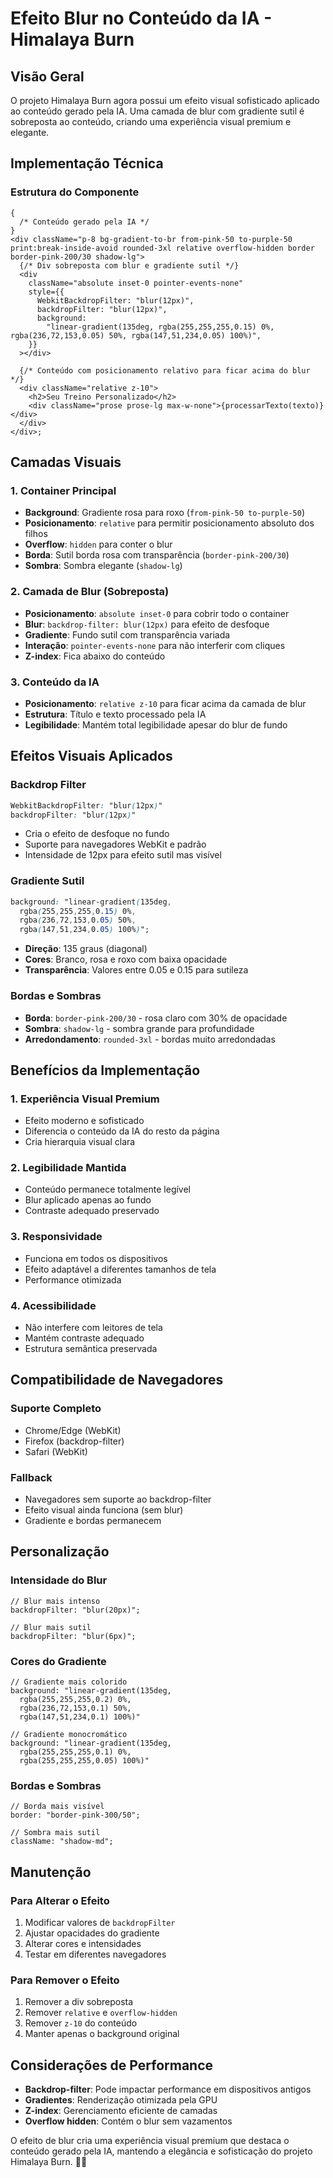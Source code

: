 # Efeito Blur no Conteúdo da IA - Himalaya Burn

## Visão Geral

O projeto Himalaya Burn agora possui um efeito visual sofisticado aplicado ao conteúdo gerado pela IA. Uma camada de blur com gradiente sutil é sobreposta ao conteúdo, criando uma experiência visual premium e elegante.

## Implementação Técnica

### Estrutura do Componente

```tsx
{
  /* Conteúdo gerado pela IA */
}
<div className="p-8 bg-gradient-to-br from-pink-50 to-purple-50 print:break-inside-avoid rounded-3xl relative overflow-hidden border border-pink-200/30 shadow-lg">
  {/* Div sobreposta com blur e gradiente sutil */}
  <div
    className="absolute inset-0 pointer-events-none"
    style={{
      WebkitBackdropFilter: "blur(12px)",
      backdropFilter: "blur(12px)",
      background:
        "linear-gradient(135deg, rgba(255,255,255,0.15) 0%, rgba(236,72,153,0.05) 50%, rgba(147,51,234,0.05) 100%)",
    }}
  ></div>

  {/* Conteúdo com posicionamento relativo para ficar acima do blur */}
  <div className="relative z-10">
    <h2>Seu Treino Personalizado</h2>
    <div className="prose prose-lg max-w-none">{processarTexto(texto)}</div>
  </div>
</div>;
```

## Camadas Visuais

### 1. **Container Principal**

- **Background**: Gradiente rosa para roxo (`from-pink-50 to-purple-50`)
- **Posicionamento**: `relative` para permitir posicionamento absoluto dos filhos
- **Overflow**: `hidden` para conter o blur
- **Borda**: Sutil borda rosa com transparência (`border-pink-200/30`)
- **Sombra**: Sombra elegante (`shadow-lg`)

### 2. **Camada de Blur (Sobreposta)**

- **Posicionamento**: `absolute inset-0` para cobrir todo o container
- **Blur**: `backdrop-filter: blur(12px)` para efeito de desfoque
- **Gradiente**: Fundo sutil com transparência variada
- **Interação**: `pointer-events-none` para não interferir com cliques
- **Z-index**: Fica abaixo do conteúdo

### 3. **Conteúdo da IA**

- **Posicionamento**: `relative z-10` para ficar acima da camada de blur
- **Estrutura**: Título e texto processado pela IA
- **Legibilidade**: Mantém total legibilidade apesar do blur de fundo

## Efeitos Visuais Aplicados

### **Backdrop Filter**

```css
WebkitBackdropFilter: "blur(12px)"
backdropFilter: "blur(12px)"
```

- Cria o efeito de desfoque no fundo
- Suporte para navegadores WebKit e padrão
- Intensidade de 12px para efeito sutil mas visível

### **Gradiente Sutil**

```css
background: "linear-gradient(135deg, 
  rgba(255,255,255,0.15) 0%, 
  rgba(236,72,153,0.05) 50%, 
  rgba(147,51,234,0.05) 100%)";
```

- **Direção**: 135 graus (diagonal)
- **Cores**: Branco, rosa e roxo com baixa opacidade
- **Transparência**: Valores entre 0.05 e 0.15 para sutileza

### **Bordas e Sombras**

- **Borda**: `border-pink-200/30` - rosa claro com 30% de opacidade
- **Sombra**: `shadow-lg` - sombra grande para profundidade
- **Arredondamento**: `rounded-3xl` - bordas muito arredondadas

## Benefícios da Implementação

### 1. **Experiência Visual Premium**

- Efeito moderno e sofisticado
- Diferencia o conteúdo da IA do resto da página
- Cria hierarquia visual clara

### 2. **Legibilidade Mantida**

- Conteúdo permanece totalmente legível
- Blur aplicado apenas ao fundo
- Contraste adequado preservado

### 3. **Responsividade**

- Funciona em todos os dispositivos
- Efeito adaptável a diferentes tamanhos de tela
- Performance otimizada

### 4. **Acessibilidade**

- Não interfere com leitores de tela
- Mantém contraste adequado
- Estrutura semântica preservada

## Compatibilidade de Navegadores

### **Suporte Completo**

- Chrome/Edge (WebKit)
- Firefox (backdrop-filter)
- Safari (WebKit)

### **Fallback**

- Navegadores sem suporte ao backdrop-filter
- Efeito visual ainda funciona (sem blur)
- Gradiente e bordas permanecem

## Personalização

### **Intensidade do Blur**

```tsx
// Blur mais intenso
backdropFilter: "blur(20px)";

// Blur mais sutil
backdropFilter: "blur(6px)";
```

### **Cores do Gradiente**

```tsx
// Gradiente mais colorido
background: "linear-gradient(135deg,
  rgba(255,255,255,0.2) 0%,
  rgba(236,72,153,0.1) 50%,
  rgba(147,51,234,0.1) 100%)"

// Gradiente monocromático
background: "linear-gradient(135deg,
  rgba(255,255,255,0.1) 0%,
  rgba(255,255,255,0.05) 100%)"
```

### **Bordas e Sombras**

```tsx
// Borda mais visível
border: "border-pink-300/50";

// Sombra mais sutil
className: "shadow-md";
```

## Manutenção

### **Para Alterar o Efeito**

1. Modificar valores de `backdropFilter`
2. Ajustar opacidades do gradiente
3. Alterar cores e intensidades
4. Testar em diferentes navegadores

### **Para Remover o Efeito**

1. Remover a div sobreposta
2. Remover `relative` e `overflow-hidden`
3. Remover `z-10` do conteúdo
4. Manter apenas o background original

## Considerações de Performance

- **Backdrop-filter**: Pode impactar performance em dispositivos antigos
- **Gradientes**: Renderização otimizada pela GPU
- **Z-index**: Gerenciamento eficiente de camadas
- **Overflow hidden**: Contém o blur sem vazamentos

O efeito de blur cria uma experiência visual premium que destaca o conteúdo gerado pela IA, mantendo a elegância e sofisticação do projeto Himalaya Burn. 🎨✨
